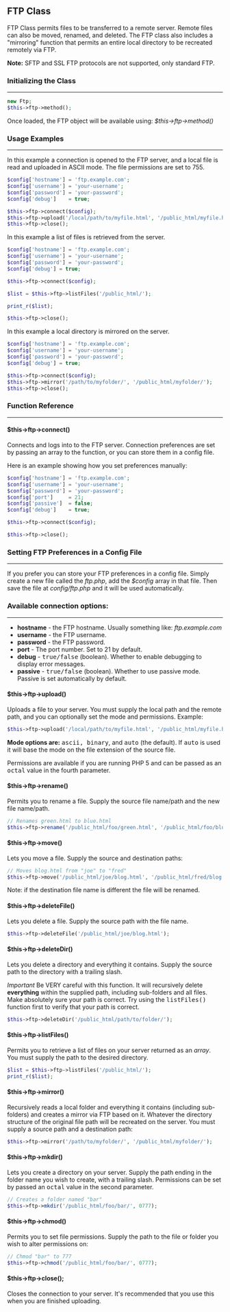 ## FTP Class


FTP Class permits files to be transferred to a remote server. Remote files can also be moved, renamed, and deleted. The FTP class also includes a "mirroring" function that permits an entire local directory to be recreated remotely via FTP.

**Note:**  SFTP and SSL FTP protocols are not supported, only standard FTP.

### Initializing the Class

------

```php
new Ftp;
$this->ftp->method();
```
Once loaded, the FTP object will be available using: <dfn>$this->ftp->method()</dfn>

### Usage Examples

------

In this example a connection is opened to the FTP server, and a local file is read and uploaded in ASCII mode. The file permissions are set to 755.

```php
$config['hostname'] = 'ftp.example.com';
$config['username'] = 'your-username';
$config['password'] = 'your-password';
$config['debug']    = true;

$this->ftp->connect($config);
$this->ftp->upload('/local/path/to/myfile.html', '/public_html/myfile.html', 'ascii', 0775);
$this->ftp->close(); 
```

In this example a list of files is retrieved from the server.

```php
$config['hostname'] = 'ftp.example.com';
$config['username'] = 'your-username';
$config['password'] = 'your-password';
$config['debug'] = true;

$this->ftp->connect($config);

$list = $this->ftp->listFiles('/public_html/');

print_r($list);

$this->ftp->close();
```

In this example a local directory is mirrored on the server.

```php
$config['hostname'] = 'ftp.example.com';
$config['username'] = 'your-username';
$config['password'] = 'your-password';
$config['debug'] = true;

$this->ftp->connect($config);
$this->ftp->mirror('/path/to/myfolder/', '/public_html/myfolder/');
$this->ftp->close(); 
```

### Function Reference

------

#### $this->ftp->connect()

Connects and logs into to the FTP server. Connection preferences are set by passing an array to the function, or you can store them in a config file.

Here is an example showing how you set preferences manually:

```php
$config['hostname'] = 'ftp.example.com';
$config['username'] = 'your-username';
$config['password'] = 'your-password';
$config['port']     = 21;
$config['passive']  = false;
$config['debug']    = true;

$this->ftp->connect($config);

$this->ftp->close(); 
```

### Setting FTP Preferences in a Config File

------

If you prefer you can store your FTP preferences in a config file. Simply create a new file called the <var>ftp.php</var>, add the <var>$config</var> array in that file. Then save the file at <var>config/ftp.php</var> and it will be used automatically.

### Available connection options:

------

* <strong>hostname</strong> - the FTP hostname. Usually something like:  <dfn>ftp.example.com</dfn>
* <strong>username</strong> - the FTP username.
* <strong>password</strong> - the FTP password.
* <strong>port</strong> - The port number. Set to 21 by default.
* <strong>debug</strong> - <kbd>true/false</kbd> (boolean). Whether to enable debugging to display error messages.
* <strong>passive</strong> - <kbd>true/false</kbd> (boolean). Whether to use passive mode. Passive is set automatically by default.

#### $this->ftp->upload()

Uploads a file to your server. You must supply the local path and the remote path, and you can optionally set the mode and permissions. Example:

```php
$this->ftp->upload('/local/path/to/myfile.html', '/public_html/myfile.html', 'ascii', 0775);
```

<strong>Mode options are:</strong>  <kbd>ascii, binary</kbd>, and <kbd>auto</kbd> (the default). If <kbd>auto</kbd> is used it will base the mode on the file extension of the source file.

Permissions are available if you are running PHP 5 and can be passed as an <kbd>octal</kbd> value in the fourth parameter.

#### $this->ftp->rename()

Permits you to rename a file. Supply the source file name/path and the new file name/path.

```php
// Renames green.html to blue.html
$this->ftp->rename('/public_html/foo/green.html', '/public_html/foo/blue.html'); 
```

#### $this->ftp->move()

Lets you move a file. Supply the source and destination paths:

```php
// Moves blog.html from "joe" to "fred"
$this->ftp->move('/public_html/joe/blog.html', '/public_html/fred/blog.html');
```

Note: if the destination file name is different the file will be renamed.

#### $this->ftp->deleteFile()

Lets you delete a file. Supply the source path with the file name.

```php
$this->ftp->deleteFile('/public_html/joe/blog.html');
```

#### $this->ftp->deleteDir()

Lets you delete a directory and everything it contains. Supply the source path to the directory with a trailing slash.

*Important*  Be VERY careful with this function. It will recursively delete <b>everything</b> within the supplied path, including sub-folders and all files. Make absolutely sure your path is correct. Try using the <kbd>listFiles()</kbd> function first to verify that your path is correct.

```php
$this->ftp->deleteDir('/public_html/path/to/folder/');
```

#### $this->ftp->listFiles()

Permits you to retrieve a list of files on your server returned as an <dfn>array</dfn>. You must supply the path to the desired directory.

```php
$list = $this->ftp->listFiles('/public_html/');
print_r($list);
```

#### $this->ftp->mirror()

Recursively reads a local folder and everything it contains (including sub-folders) and creates a mirror via FTP based on it. Whatever the directory structure of the original file path will be recreated on the server. You must supply a source path and a destination path:

```php
$this->ftp->mirror('/path/to/myfolder/', '/public_html/myfolder/');
```

#### $this->ftp->mkdir()

Lets you create a directory on your server. Supply the path ending in the folder name you wish to create, with a trailing slash. Permissions can be set by passed an <kbd>octal</kbd> value in the second parameter.

```php
// Creates a folder named "bar"
$this->ftp->mkdir('/public_html/foo/bar/', 0777);
```

#### $this->ftp->chmod()

Permits you to set file permissions. Supply the path to the file or folder you wish to alter permissions on:

```php
// Chmod "bar" to 777
$this->ftp->chmod('/public_html/foo/bar/', 0777);
```

#### $this->ftp->close();

Closes the connection to your server. It's recommended that you use this when you are finished uploading.